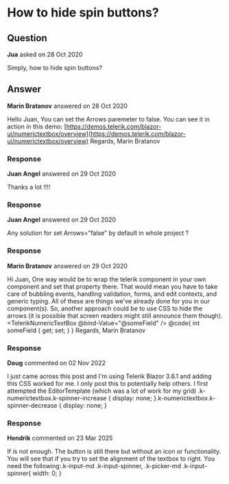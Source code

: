 # How to hide spin buttons?

## Question

**Jua** asked on 28 Oct 2020

Simply, how to hide spin buttons?

## Answer

**Marin Bratanov** answered on 28 Oct 2020

Hello Juan, You can set the Arrows paremeter to false. You can see it in action in this demo: [https://demos.telerik.com/blazor-ui/numerictextbox/overview](https://demos.telerik.com/blazor-ui/numerictextbox/overview) Regards, Marin Bratanov

### Response

**Juan Angel** answered on 29 Oct 2020

Thanks a lot !!!!

### Response

**Juan Angel** answered on 29 Oct 2020

Any solution for set Arrows="false" by default in whole project ?

### Response

**Marin Bratanov** answered on 29 Oct 2020

Hi Juan, One way would be to wrap the telerik component in your own component and set that property there. That would mean you have to take care of bubbling events, handling validation, forms, and edit contexts, and generic typing. All of these are things we've already done for you in our component(s). So, another approach could be to use CSS to hide the arrows (it is possible that screen readers might still announce them though). <style>.k-numerictextbox.k-select { display: none;
} </style> <TelerikNumericTextBox @bind-Value="@someField" /> @code{
int someField { get; set; }
} Regards, Marin Bratanov

### Response

**Doug** commented on 02 Nov 2022

I just came across this post and I'm using Telerik Blazor 3.6.1 and adding this CSS worked for me. I only post this to potentially help others. I first attempted the EditorTemplate (which was a lot of work for my grid) .k-numerictextbox.k-spinner-increase { display: none;
}.k-numerictextbox.k-spinner-decrease { display: none;
}

### Response

**Hendrik** commented on 23 Mar 2025

If is not enough. The button is still there but without an icon or functionality. You will see that if you try to set the alignment of the textbox to right. You need the following:.k-input-md .k-input-spinner, .k-picker-md .k-input-spinner{ width: 0; }
